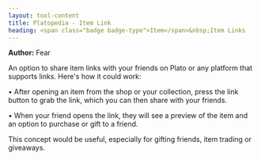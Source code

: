 ```yaml
---
layout: tool-content
title: Platopedia - Item Link
heading: <span class="badge badge-type">Item</span>&nbsp;Item Links
---
```


<div class="linebreak"></div>

**Author:** Fear

An option to share item links with your friends on Plato or any platform that supports links. Here's how it could work:

• After opening an item from the shop or your collection, press the link button to grab the link, which you can then share with your friends.

• When your friend opens the link, they will see a preview of the item and an option to purchase or gift to a friend.

This concept would be useful, especially for gifting friends, item trading or giveaways.

<div class="linebreak"></div>

<div class="content-image" data-url="/docs/assets/images/concepts/itemlink1.png" data-width="600px" data-label=""></div>

<div class="linebreak"></div>

<div class="linebreak"></div>

<div class="content-image" data-url="/docs/assets/images/concepts/itemlink2.png" data-width="600px" data-label=""></div>

<div class="linebreak"></div>
